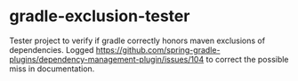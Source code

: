 # gradle-exclusion-tester
Tester project to verify if gradle correctly honors maven exclusions of dependencies. Logged https://github.com/spring-gradle-plugins/dependency-management-plugin/issues/104 to correct the possible miss in documentation.
